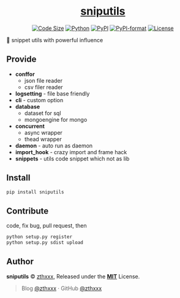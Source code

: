 <h1 align="center"><a href="https://github.com/zthxxx/sniputils" target="_blank">sniputils</a></h1>

<p align="center">
  <a href="https://github.com/zthxxx/sniputils" target="_blank"><img src="https://img.shields.io/github/languages/code-size/zthxxx/sniputils.svg" alt="Code Size"></a>
  <a href="https://www.python.org/" target="_blank"><img src="https://img.shields.io/badge/python-3.6+-blue.svg" alt="Python"></a>
  <a href="https://pypi.org/project/sniputils/" target="_blank"><img src="https://img.shields.io/pypi/v/sniputils.svg" alt="PyPI"></a>
  <a href="https://pypi.org/project/sniputils/" target="_blank"><img src="https://img.shields.io/pypi/format/sniputils.svg" alt="PyPI-format"></a>
  <a href="https://github.com/zthxxx/sniputils/blob/master/LICENSE" target="_blank"><img src="https://img.shields.io/pypi/l/sniputils.svg" alt="License"></a>
</p>

:rocket: snippet utils with powerful influence


## Provide

- **conffor**
  - json file reader
  - csv filer reader
- **logsetting** - file base friendly
- **cli** - custom option
- **database**
  - dataset for sql
  - mongoengine for mongo
- **concurrent**
  - async wrapper
  - thead wrapper
- **daemon** - auto run as daemon
- **import_hook** - crazy import and frame hack
- **snippets** - utils code snippet which not as lib


## Install

```bash
pip install sniputils
```


## Contribute

code, fix bug, pull request, then

```bash
python setup.py register
python setup.py sdist upload
```


## Author

**sniputils** © [zthxxx](https://github.com/zthxxx), Released under the **[MIT](./LICENSE)** License.

> Blog [@zthxxx](https://blog.zthxxx.com) · GitHub [@zthxxx](https://github.com/zthxxx)
